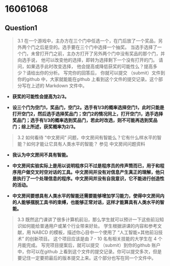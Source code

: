 # 16061068

## Question1
>3.1 在一个游戏中，主办方在三个门中任选一个，在门后放了一个奖品，另外两个门之后是空的。选手要在三个门中选择一个抽奖。 当选手选择了一个门，未曾打开门之前，主办方打开了另外两个门中没有奖品的那个门，并向选手说， 他可以改变他的选择，即转为选择剩下一个没有打开的门。 请问，如果选手此时改变选择， 他会提高或降低获奖的可能性么？提高多少？请给出你的分析。 写完你的回答后， 你就可以提交 （submit）文件到你的github 中，大家就能能在github 上看到这个文件的提交记录。这个部分写在上述的 Markdown 文件中。  

+ **获奖的可能性会提高为2/3。**  


+ **设三个门为空门1，奖品门，空门2。选手有1/3的概率选择空门1，此时只能是打开空门2，然后选手选择奖品门；空门2的情况同上，打开空门1，选手选择奖品门；选手有1/3的概率选到奖品门，若此时改选，则不可能再选到奖品门；综上所述，获奖概率为2/3。**


>3.2 如何看待 “中文房间” 问题，中文房间有智能么？它有什么样水平的智能？如何才能让它具有人类水平的智能？ 参见 中文房间问题资料  

+ **我认为中文房间不具有智能。**     


+ **中文房间实验实际上是用以说明程序只不过是程序员的传声筒而已，用于和程序用户做交叉时空对话的工具。中文房间并没有对信息产生真正的理解，他只是执行了一个处理信息的程序。中文房间并没有自我意识，它不能进行创造性的活动。**    


+ **中文房间要想具有人类水平的智能还需要能够增加学习能力，使得中文房间内的人能够摆脱工具书的束缚，也能够正常对话，这样才能算具有人类水平的智能。**   



>3.3 既然这门课讲了很多计算机前沿，那么学生就可以预计一下这些前沿知识如何能给普通用户或某个行业带来好处。 学生根据讲课的内容和参考文献，用 NABCD 的模板，描述你心目中一个使用了 “人工智能+其他前沿技术” 的创新项目。 这个项目应该是由 7 - 10 名有相关技能的大学生在 4 个月能完成。 写完项目提案后，就可以提交 （submit）到你的github 账户中，你可以在github 上看到这个文件的提交记录。你可以提交多次，但是要记住一定要把最后的版本提交上来。这个部分也写在同一个文件中。
